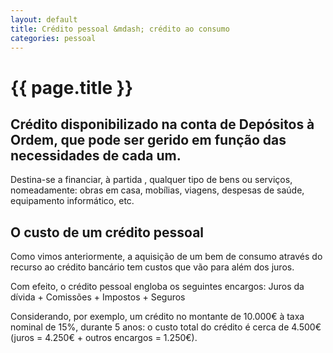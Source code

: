 ```yaml
---
layout: default
title: Crédito pessoal &mdash; crédito ao consumo
categories: pessoal
---
```


# {{ page.title }}

## Crédito disponibilizado na conta de Depósitos à Ordem, que pode ser gerido em função das necessidades de cada um.

Destina-se a financiar, à partida , qualquer tipo de bens ou serviços, nomeadamente: obras em casa, mobílias, viagens, despesas de saúde, equipamento informático, etc.

## O custo de um crédito pessoal

Como vimos anteriormente, a aquisição de um bem de consumo através do recurso ao crédito bancário tem custos que vão para além dos juros.

Com efeito, o crédito pessoal engloba os seguintes encargos:  Juros da dívida + Comissões + Impostos + Seguros

Considerando, por exemplo, um crédito no montante de 10.000€ à taxa nominal de 15%, durante 5 anos: o custo total do crédito é cerca de 4.500€ (juros = 4.250€ + outros encargos = 1.250€).